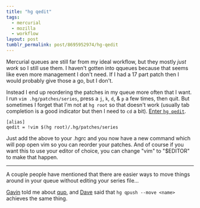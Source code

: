 ```yaml
---
title: "hg qedit"
tags:
  - mercurial
  - mozilla
  - workflow
layout: post
tumblr_permalink: post/8695952974/hg-qedit
---
```


Mercurial queues are still far from my ideal workflow, but they mostly _just work_ so I still use them. I haven't gotten into qqueues because that seems like even more management I don't need. If I had a 17 part patch then I would probably give those a go, but I don't.

Instead I end up reordering the patches in my queue more often that I want. I run `vim .hg/patches/series`, press a `j`, `k`, `d`, & `p` a few times, then quit. But sometimes I forget that I'm not at `hg root` so that doesn't work (usually tab completion is a good indicator but then I need to `cd` a bit). [Enter `hg qedit`](https://github.com/zpao/dotfiles/commit/51cdfb838c672f80db5b005eca1fe9972c23dab6).


    [alias]
    qedit = !vim $(hg root)/.hg/patches/series


Just add the above to your .hgrc and you now have a new command which will pop open vim so you can reorder your patches. And of course if you want this to use your editor of choice, you can change "vim" to "$EDITOR" to make that happen.

- - -

A couple people have mentioned that there are easier ways to move things around in your queue without editing your series file...

[Gavin](http://www.gavinsharp.com/blog/) told me about [qup](http://mercurial.selenic.com/wiki/QupExtension), and [Dave](http://www.oxymoronical.com/) said that `hg qpush --move <name>` achieves the same thing.

